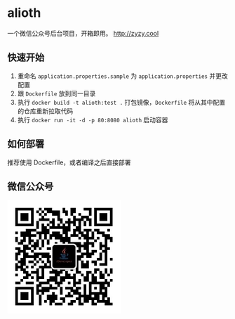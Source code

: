 # alioth

一个微信公众号后台项目，开箱即用。
<http://zyzy.cool>


## 快速开始

1. 重命名 `application.properties.sample` 为 `application.properties` 并更改配置
2. 跟 `Dockerfile` 放到同一目录
3. 执行 `docker build -t alioth:test .` 打包镜像，`Dockerfile` 将从其中配置的仓库重新拉取代码
4. 执行 `docker run -it -d -p 80:8080 alioth` 启动容器


## 如何部署
推荐使用 Dockerfile，或者编译之后直接部署


## 微信公众号

![qrcode](https://github.com/mrshengzyzy/alioth/blob/master/src/main/resources/static/img/qrcode.jpg?raw=true)
